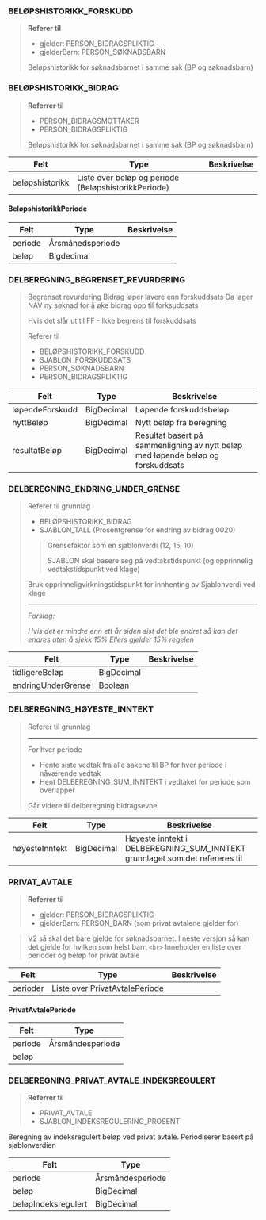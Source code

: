 ### BELØPSHISTORIKK_FORSKUDD

> **Referer til**
>
> * gjelder: PERSON_BIDRAGSPLIKTIG
> * gjelderBarn: PERSON_SØKNADSBARN
>
> Beløpshistorikk for søknadsbarnet i samme sak (BP og søknadsbarn)

### BELØPSHISTORIKK_BIDRAG

> **Referrer til**
>
> - PERSON_BIDRAGSMOTTAKER
>- PERSON_BIDRAGSPLIKTIG
>
> Beløpshistorikk for søknadsbarnet i samme sak (BP og søknadsbarn)

| Felt            | Type                                                 | Beskrivelse |
|-----------------|------------------------------------------------------|-------------|
| beløpshistorikk | Liste over beløp og periode (BeløpshistorikkPeriode) |             |

#### BeløpshistorikkPeriode

| Felt    | Type             | Beskrivelse |
|---------|------------------|-------------|
| periode | Årsmånedsperiode |             |
| beløp   | Bigdecimal       |             |

### DELBEREGNING_BEGRENSET_REVURDERING

> Begrenset revurdering
> Bidrag løper lavere enn forskuddsats
> Da lager NAV ny søknad for å øke bidrag opp til forksuddsats
>
> Hvis det slår ut til FF - Ikke begrens til forskuddsats
>
> Referer til
>
> - BELØPSHISTORIKK_FORSKUDD
> - SJABLON_FORSKUDDSATS
> - PERSON_SØKNADSBARN
> - PERSON_BIDRAGSPLIKTIG

| Felt            | Type       | Beskrivelse                                                                      |
|-----------------|------------|----------------------------------------------------------------------------------|
| løpendeForskudd | BigDecimal | Løpende forskuddsbeløp                                                           |
| nyttBeløp       | BigDecimal | Nytt beløp fra beregning                                                         |
| resultatBeløp   | BigDecimal | Resultat basert på sammenligning av nytt beløp med løpende beløp og forskuddsats |

### DELBEREGNING_ENDRING_UNDER_GRENSE

> Referer til grunnlag
>
> - BELØPSHISTORIKK_BIDRAG
> - SJABLON_TALL (Prosentgrense for endring av bidrag 0020)
> > Grensefaktor som en sjablonverdi (12, 15, 10)
>>   
>> SJABLON skal basere seg på vedtakstidspunkt (og opprinnelig vedtakstidspunkt ved klage)
>
> Bruk opprinneligvirkningstidspunkt for innhenting av Sjablonverdi ved klage
>
> ---
>
> F*orslag:*
>
> *Hvis det er mindre enn ett år siden sist det ble endret så kan det endres uten å sjekk 15%
> Ellers gjelder 15% regelen*

| Felt               | Type       | Beskrivelse |
|--------------------|------------|-------------|
| tidligereBeløp     | BigDecimal |             |
| endringUnderGrense | Boolean    |             |

### DELBEREGNING_HØYESTE_INNTEKT

> Referer til grunnlag
>
> ---
>
> For hver periode
>
> - Hente siste vedtak fra alle sakene til BP for hver periode i nåværende vedtak
> - Hent DELBEREGNING_SUM_INNTEKT i vedtaket for periode som overlapper
>
> Går videre til delberegning bidragsevne

| Felt           | Type       | Beskrivelse                                                                 |
|----------------|------------|-----------------------------------------------------------------------------|
| høyesteInntekt | BigDecimal | Høyeste inntekt i DELBEREGNING_SUM_INNTEKT grunnlaget som det refereres til |

### PRIVAT_AVTALE

> **Referrer til**
>
> - gjelder: PERSON_BIDRAGSPLIKTIG
> - gjelderBarn: PERSON_BARN (som privat avtalene gjelder for)

> V2 så skal det bare gjelde for søknadsbarnet. I neste versjon så kan det gjelde for hvilken som helst barn `<br>`
> Inneholder en liste over perioder og beløp for privat avtale

| Felt     | Type                           | Beskrivelse |
|----------|--------------------------------|-------------|
| perioder | Liste over PrivatAvtalePeriode |             |

#### PrivatAvtalePeriode

| Felt    | Type             |
|---------|------------------|
| periode | Årsmåndesperiode |
| beløp   |                  |

### DELBEREGNING_PRIVAT_AVTALE_INDEKSREGULERT

> **Referrer til**
>
> - PRIVAT_AVTALE
> - SJABLON_INDEKSREGULERING_PROSENT

Beregning av indeksregulert beløp ved privat avtale. Periodiserer basert på sjablonverdien

| Felt                | Type             |
|---------------------|------------------|
| periode             | Årsmåndesperiode |
| beløp               | BigDecimal       |
| beløpIndeksregulert | BigDecimal       |
